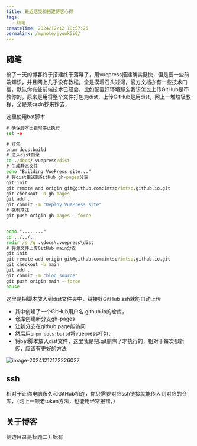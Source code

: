 ```yaml
---
title: 最近感受和搭建博客心得
tags:
  - 随笔
createTime: 2024/12/12 18:57:25
permalink: /mynote/jyuwk5i6/
---
```


## 随笔

搞了一天的博客终于搭建终于落幕了，用vuepress搭建确实挺快，但是要一些前端知识，并且网上几乎没有教程，全是摸着石头过河，官方文档亦有一些技术门槛，默认你有些前端技术已经会，比如配置好环境那么我该怎么上传GitHub是不教你的，原来是用将整个文件打包为dist，上传GitHub是用dist，网上一堆垃圾教程，全是某csdn抄来抄去，

这里使用bat脚本

```bat
# 确保脚本出错时停止执行
set -e

# 打包
pnpm docs:build
# 进入dist目录
cd ./docs/.vuepress/dist
# 生成静态文件
echo "Building VuePress site..."
# 将dist推送到GitHub gh-pages分支
git init
git remote add origin git@github.com:imtsq/imtsq.github.io.git
git checkout -b gh-pages
git add .
git commit -m "Deploy VuePress site"
# 强制推送
git push origin gh-pages --force


echo "........"
cd ../../..
rmdir /s /q .\docs\.vuepress\dist
# 将源文件上传GitHub main分支
git init
git remote add origin git@github.com:imtsq/imtsq.github.io.git
git checkout -b main
git add .
git commit -m "blog source"
git push origin main --force
pause
```

这里是把脚本放入到dist文件夹中，链接好GitHub ssh就能自动上传

- 其中创建了一个GitHub用户名.github.io的仓库，
- 仓库创建新分支gh-pages
- 让新分支在github page能访问
- 然后用`pnpm docs:build`将vuepress打包，
- 将bat脚本放入dist文件，这里我是把.git删除了才执行的，相对于每次都新传，应该有更好的方法

![image-20241212172226027](https://cdn.jsdelivr.net/gh/imtsq/My_Pic/image-20241212172226027.png)

## ssh

相对于让你电脑永久和GitHub相连，你只需要对应ssh链接就能传入到对应的仓库，（网上一顿老token方法，也能用经常报错，）

## 关于博客
侧边目录是标题二开始有

